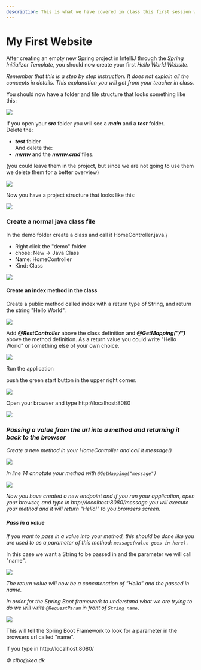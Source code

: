 ```yaml
---
description: This is what we have covered in class this first session with Spring Boot.
---
```


# My First Website

After creating an empty new Spring project in IntelliJ through the _Spring Initializer Template,_ you should now create your first _Hello World Website_.

_Remember that this is a step by step instruction. It does not explain all the concepts in details. This explanation you will get from your teacher in class._

You should now have a folder and file structure that looks something like this:

![](<../.gitbook/assets/Screen Shot 2017-11-17 at 10.58.46.png>)

If you open your _**src**_ folder you will see a _**main**_ and a _**test**_ folder.\
Delete the:

* _**test**_ folder\
  And delete the:
* _**mvnw**_ and the _**mvnw.cmd**_ files.

(you could leave them in the project, but since we are not going to use them we delete them for a better overview)

![](<../.gitbook/assets/Screen Shot 2017-11-17 at 11.06.38.png>)

Now you have a project structure that looks like this:

![](<../.gitbook/assets/Screen Shot 2017-11-17 at 11.13.55.png>)

### Create a normal java class file

In the demo folder create a class and call it HomeController.java.\


* Right click the "demo" folder
* chose: New -> Java Class
* Name: HomeController
* Kind: Class

![](<../.gitbook/assets/Screen Shot 2017-11-17 at 23.12.13.png>)

#### Create an index method in the class

Create a public method called index with a return type of String, and return the string "Hello World".

![](<../.gitbook/assets/Screenshot 2022-08-03 at 21.12.59.png>)

Add _**@RestController**_ above the class definition and _**@GetMapping("/")**_ above the method definition. As a return value you could write "Hello World" or something else of your own choice.&#x20;

![](<../.gitbook/assets/Screenshot 2022-08-03 at 21.08.28.png>)

Run the application

push the green start button in the upper right corner.

![](<../.gitbook/assets/Screen Shot 2017-11-17 at 23.49.09 (1).png>)

Open your browser and type http://localhost:8080

![](<../.gitbook/assets/Screenshot 2022-08-03 at 21.07.41.png>)

### _Passing a value from the url into a method and returning it back to the browser_

_Create a new method in your HomeController and call it message()_

![](<../.gitbook/assets/Screenshot 2022-08-03 at 22.03.45.png>)

_In line 14 annotate your method with `@GetMapping("message")`_

![](<../.gitbook/assets/Screenshot 2022-08-03 at 22.06.56.png>)

_Now you have created a new endpoint and if you run your application, open your browser, and type in http://localhost:8080/message you will execute your method and it will return "Hello!" to you browsers screen._&#x20;

#### _Pass in a value_&#x20;

_If you want to pass in a value into your method, this should be done like you are used to as a parameter of this method: `message(value goes in here).`_

In this case we want a String to be passed in and the parameter we will call "name".

![](<../.gitbook/assets/Screenshot 2022-08-03 at 22.18.37.png>)

_The return value will now be a concatenation of "Hello" and the passed in name._

_In order for the Spring Boot framework to understand what we are trying to do we will write `@RequestParam` in front of `String name.`_&#x20;

![](<../.gitbook/assets/Screenshot 2022-08-03 at 22.24.02.png>)

This will tell the Spring Boot Framework to look for a parameter in the browsers url called "name".

If you type in http://localhost:8080/

_© clbo@kea.dk_

